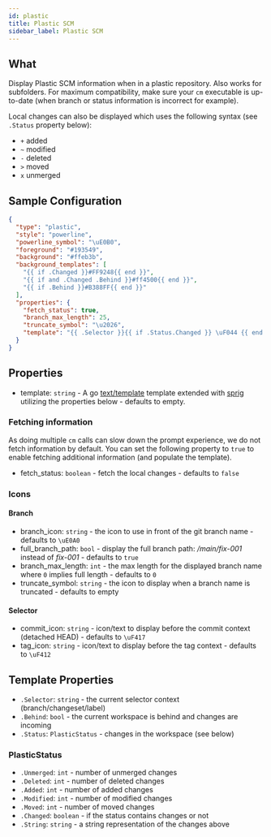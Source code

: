 ```yaml
---
id: plastic
title: Plastic SCM
sidebar_label: Plastic SCM
---
```


## What

Display Plastic SCM information when in a plastic repository. Also works for subfolders.
For maximum compatibility, make sure your `cm` executable is up-to-date
(when branch or status information is incorrect for example).

Local changes can also be displayed which uses the following syntax (see `.Status` property below):

- `+` added
- `~` modified
- `-` deleted
- `>` moved
- `x` unmerged

## Sample Configuration

```json
{
  "type": "plastic",
  "style": "powerline",
  "powerline_symbol": "\uE0B0",
  "foreground": "#193549",
  "background": "#ffeb3b",
  "background_templates": [
    "{{ if .Changed }}#FF9248{{ end }}",
    "{{ if and .Changed .Behind }}#ff4500{{ end }}",
    "{{ if .Behind }}#B388FF{{ end }}"
  ],
  "properties": {
    "fetch_status": true,
    "branch_max_length": 25,
    "truncate_symbol": "\u2026",
    "template": "{{ .Selector }}{{ if .Status.Changed }} \uF044 {{ end }}{{ .Status.String }}"
  }
}
```

## Properties

- template: `string` - A go [text/template][go-text-template] template extended with [sprig][sprig] utilizing the
properties below - defaults to empty.

### Fetching information

As doing multiple `cm` calls can slow down the prompt experience, we do not fetch information by default.
You can set the following property to `true` to enable fetching additional information (and populate the template).

- fetch_status: `boolean` - fetch the local changes - defaults to `false`

### Icons

#### Branch

- branch_icon: `string` - the icon to use in front of the git branch name - defaults to `\uE0A0 `
- full_branch_path: `bool` - display the full branch path: */main/fix-001* instead of *fix-001* - defaults to `true`
- branch_max_length: `int` - the max length for the displayed branch name where `0` implies full length - defaults to `0`
- truncate_symbol: `string` - the icon to display when a branch name is truncated - defaults to empty

#### Selector

- commit_icon: `string` - icon/text to display before the commit context (detached HEAD) - defaults to `\uF417`
- tag_icon: `string` - icon/text to display before the tag context - defaults to `\uF412`

## Template Properties

- `.Selector`: `string` - the current selector context (branch/changeset/label)
- `.Behind`: `bool` - the current workspace is behind and changes are incoming
- `.Status`: `PlasticStatus` - changes in the workspace (see below)

### PlasticStatus

- `.Unmerged`: `int` - number of unmerged changes
- `.Deleted`: `int` - number of deleted changes
- `.Added`: `int` - number of added changes
- `.Modified`: `int` - number of modified changes
- `.Moved`: `int` - number of moved changes
- `.Changed`: `boolean` - if the status contains changes or not
- `.String`: `string` - a string representation of the changes above

[go-text-template]: https://golang.org/pkg/text/template/
[sprig]: https://masterminds.github.io/sprig/
